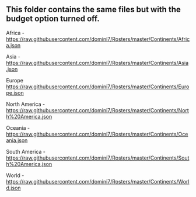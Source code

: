 ## This folder contains the same files but with the budget option turned off.


Africa - https://raw.githubusercontent.com/domini7/Rosters/master/Continents/Africa.json

Asia - https://raw.githubusercontent.com/domini7/Rosters/master/Continents/Asia.json

Europe https://raw.githubusercontent.com/domini7/Rosters/master/Continents/Europe.json

North America - https://raw.githubusercontent.com/domini7/Rosters/master/Continents/North%20America.json

Oceania - https://raw.githubusercontent.com/domini7/Rosters/master/Continents/Oceania.json

South America - https://raw.githubusercontent.com/domini7/Rosters/master/Continents/South%20America.json

World - https://raw.githubusercontent.com/domini7/Rosters/master/Continents/World.json